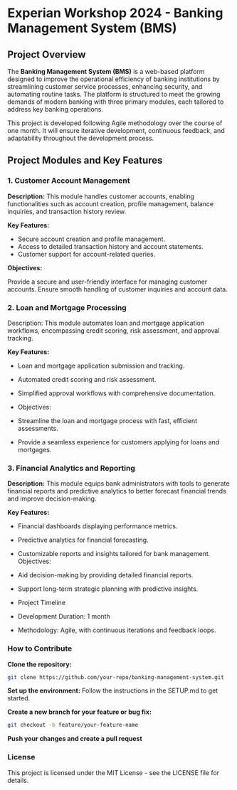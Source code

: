 # Experian Workshop 2024 - Banking Management System (BMS)
## Project Overview
The **Banking Management System (BMS)** is a web-based platform designed to improve the operational efficiency of banking institutions by streamlining customer service processes, enhancing security, and automating routine tasks. The platform is structured to meet the growing demands of modern banking with three primary modules, each tailored to address key banking operations.

This project is developed following Agile methodology over the course of one month. It will ensure iterative development, continuous feedback, and adaptability throughout the development process.

## Project Modules and Key Features
### 1. Customer Account Management
**Description:**
This module handles customer accounts, enabling functionalities such as account creation, profile management, balance inquiries, and transaction history review.

**Key Features:**

- Secure account creation and profile management.
- Access to detailed transaction history and account statements.
- Customer support for account-related queries.
  
**Objectives:**

Provide a secure and user-friendly interface for managing customer accounts.
Ensure smooth handling of customer inquiries and account data.
### 2. Loan and Mortgage Processing
Description:
This module automates loan and mortgage application workflows, encompassing credit scoring, risk assessment, and approval tracking.

**Key Features:**

- Loan and mortgage application submission and tracking.
- Automated credit scoring and risk assessment.
- Simplified approval workflows with comprehensive documentation.
- Objectives:

- Streamline the loan and mortgage process with fast, efficient assessments.
- Provide a seamless experience for customers applying for loans and mortgages.
### 3. Financial Analytics and Reporting
**Description:**
This module equips bank administrators with tools to generate financial reports and predictive analytics to better forecast financial trends and improve decision-making.

**Key Features:**

- Financial dashboards displaying performance metrics.
- Predictive analytics for financial forecasting.
- Customizable reports and insights tailored for bank management.
Objectives:

- Aid decision-making by providing detailed financial reports.
- Support long-term strategic planning with predictive insights.
- Project Timeline
- Development Duration: 1 month
- Methodology: Agile, with continuous iterations and feedback loops.
### How to Contribute
**Clone the repository:**

   ```bash
   git clone https://github.com/your-repo/banking-management-system.git
   ```
**Set up the environment:**
Follow the instructions in the SETUP.md to get started.

**Create a new branch for your feature or bug fix:**
```bash
git checkout -b feature/your-feature-name
```
**Push your changes and create a pull request**

### License
This project is licensed under the MIT License - see the LICENSE file for details.
